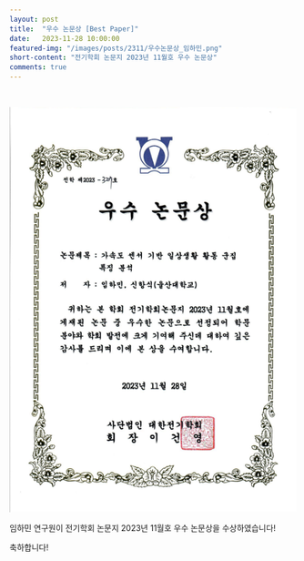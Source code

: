 ```yaml
---
layout: post
title:  "우수 논문상 [Best Paper]" 
date:   2023-11-28 10:00:00
featured-img: "/images/posts/2311/우수논문상_임하민.png"
short-content: "전기학회 논문지 2023년 11월호 우수 논문상" 
comments: true
---
```


<br> 




<span class="image featured" style="max-width: 50%; max-height: 50%"><img src="/images/posts/2311/우수논문상_임하민.png" alt=""></span>


임하민 연구원이 전기학회 논문지 2023년 11월호 우수 논문상을 수상하였습니다!

축하합니다! 

